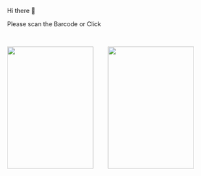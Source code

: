<P>Hi there 👋<p>
  <p text="align:center">Please scan the Barcode or Click </p>
<p>

  <img src="https://i.hizliresim.com/hrq7qdy.png" width="200" height="283">
  
  <a href="https://play.google.com/store/apps/dev?id=6434216887703327919" target="_blank">
    <img style="margin:30px;" src="https://cdn-icons-png.flaticon.com/512/732/732208.png?w=360" width="200" height="283" >
  </a>
  </p>
